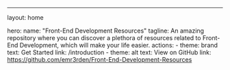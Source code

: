 ---
layout: home

hero:
  name: "Front-End Development Resources"
  tagline: An amazing repository where you can discover a plethora of resources related to Front-End Development, which will make your life easier.
  actions:
    - theme: brand
      text: Get Started
      link: /introduction
    - theme: alt
      text: View on GitHub
      link: https://github.com/emr3rden/Front-End-Development-Resources